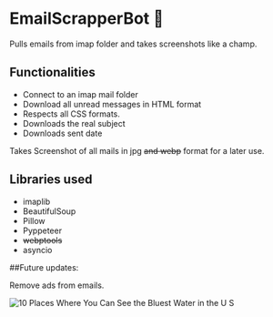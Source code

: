 # EmailScrapperBot 🤖
Pulls emails from imap folder and takes screenshots like a champ.

## Functionalities

* Connect to an imap mail folder
* Download all unread messages in HTML format
* Respects all CSS formats.
* Downloads the real subject
* Downloads sent date

Takes Screenshot of all mails in jpg ~~and webp~~ format for a later use.

## Libraries used

* imaplib
* BeautifulSoup
* Pillow
* Pyppeteer
* ~~webptools~~
* asyncio

##Future updates:

Remove ads from emails.

![10 Places Where You Can See the Bluest Water in the U S](https://github.com/Rogergarciatsa/EmailScrapper/assets/96830104/692e4472-04f7-4ebf-a69f-7ce66fb38355)

